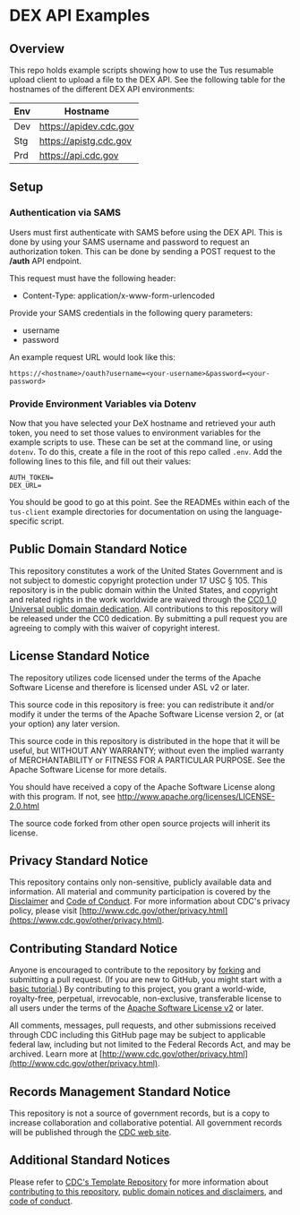 # DEX API Examples

## Overview

This repo holds example scripts showing how to use the Tus resumable upload client to upload a file to the DEX API. See the following table for the hostnames of the different DEX API environments:

| Env  | Hostname               |
| ---- | ---------------------- |
| Dev  | https://apidev.cdc.gov |
| Stg  | https://apistg.cdc.gov |
| Prd  | https://api.cdc.gov    |

## Setup

### Authentication via SAMS

Users must first authenticate with SAMS before using the DEX API. This is done by using your SAMS username and password to request an authorization token. This can be done by sending a POST request to the **/auth** API endpoint.

This request must have the following header:

- Content-Type: application/x-www-form-urlencoded

Provide your SAMS credentials in the following query parameters:

- username
- password

An example request URL would look like this:

`https://<hostname>/oauth?username=<your-username>&password=<your-password>`

### Provide Environment Variables via Dotenv

Now that you have selected your DeX hostname and retrieved your auth token, you need to set those values to environment variables for the example scripts to use. These can be set at the command line, or using `dotenv`. To do this, create a file in the root of this repo called `.env`. Add the following lines to this file, and fill out their values:

```
AUTH_TOKEN=
DEX_URL=
```

You should be good to go at this point. See the READMEs within each of the `tus-client` example directories for documentation on using the language-specific script.

## Public Domain Standard Notice

This repository constitutes a work of the United States Government and is not
subject to domestic copyright protection under 17 USC § 105. This repository is in
the public domain within the United States, and copyright and related rights in
the work worldwide are waived through the [CC0 1.0 Universal public domain dedication](https://creativecommons.org/publicdomain/zero/1.0/).
All contributions to this repository will be released under the CC0 dedication. By
submitting a pull request you are agreeing to comply with this waiver of
copyright interest.

## License Standard Notice

The repository utilizes code licensed under the terms of the Apache Software
License and therefore is licensed under ASL v2 or later.

This source code in this repository is free: you can redistribute it and/or modify it under
the terms of the Apache Software License version 2, or (at your option) any
later version.

This source code in this repository is distributed in the hope that it will be useful, but WITHOUT ANY
WARRANTY; without even the implied warranty of MERCHANTABILITY or FITNESS FOR A
PARTICULAR PURPOSE. See the Apache Software License for more details.

You should have received a copy of the Apache Software License along with this
program. If not, see http://www.apache.org/licenses/LICENSE-2.0.html

The source code forked from other open source projects will inherit its license.

## Privacy Standard Notice

This repository contains only non-sensitive, publicly available data and
information. All material and community participation is covered by the
[Disclaimer](https://github.com/CDCgov/template/blob/master/DISCLAIMER.md)
and [Code of Conduct](https://github.com/CDCgov/template/blob/master/code-of-conduct.md).
For more information about CDC's privacy policy, please visit [http://www.cdc.gov/other/privacy.html](https://www.cdc.gov/other/privacy.html).

## Contributing Standard Notice

Anyone is encouraged to contribute to the repository by [forking](https://help.github.com/articles/fork-a-repo)
and submitting a pull request. (If you are new to GitHub, you might start with a
[basic tutorial](https://help.github.com/articles/set-up-git).) By contributing
to this project, you grant a world-wide, royalty-free, perpetual, irrevocable,
non-exclusive, transferable license to all users under the terms of the
[Apache Software License v2](http://www.apache.org/licenses/LICENSE-2.0.html) or
later.

All comments, messages, pull requests, and other submissions received through
CDC including this GitHub page may be subject to applicable federal law, including but not limited to the Federal Records Act, and may be archived. Learn more at [http://www.cdc.gov/other/privacy.html](http://www.cdc.gov/other/privacy.html).

## Records Management Standard Notice

This repository is not a source of government records, but is a copy to increase
collaboration and collaborative potential. All government records will be
published through the [CDC web site](http://www.cdc.gov).

## Additional Standard Notices

Please refer to [CDC's Template Repository](https://github.com/CDCgov/template)
for more information about [contributing to this repository](https://github.com/CDCgov/template/blob/master/CONTRIBUTING.md),
[public domain notices and disclaimers](https://github.com/CDCgov/template/blob/master/DISCLAIMER.md),
and [code of conduct](https://github.com/CDCgov/template/blob/master/code-of-conduct.md).
